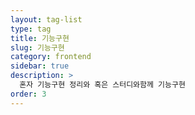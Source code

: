 ```yaml
---
layout: tag-list
type: tag
title: 기능구현
slug: 기능구현
category: frontend
sidebar: true
description: >
  혼자 기능구현 정리와 혹은 스터디와함께 기능구현
order: 3
---
```


